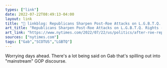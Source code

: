 ```yaml
---
types: ["link"]
date: 2022-07-22T08:49:13-04:00
layout: link
title: "🔗 linkblog: Republicans Sharpen Post-Roe Attacks on L.G.B.T.Q. Rights - The New York Times'"
art_title: "Republicans Sharpen Post-Roe Attacks on L.G.B.T.Q. Rights - The New York Times"
art_link: "https://www.nytimes.com/2022/07/22/us/politics/after-roe-republicans-sharpen-attacks-on-gay-and-transgender-rights.html"
sources: ["nytimes.com"]
tags: ["Gab","SCOTUS","LGBTQ"]
---
```

Worrying days ahead. There's a lot being said on Gab that's spilling out into "mainstream" GOP discourse.
 

